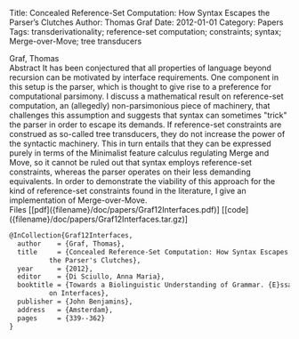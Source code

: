 Title: Concealed Reference-Set Computation: How Syntax Escapes the Parser’s Clutches
Author: Thomas Graf
Date: 2012-01-01
Category: Papers
Tags: transderivationality; reference-set computation; constraints; syntax; Merge-over-Move; tree transducers

<div markdown class="authors">
Graf, Thomas
</div>

<div markdown class="abstract">
<span id="abstract-title">Abstract</span>
It has been conjectured that all properties of language beyond recursion can be motivated by interface requirements.
One component in this setup is the parser, which is thought to give rise to a preference for computational parsimony.
I discuss a mathematical result on reference-set computation, an (allegedly) non-parsimonious piece of machinery, that challenges this assumption and suggests that syntax can sometimes "trick" the parser in order to escape its demands.
If reference-set constraints are construed as so-called tree transducers, they do not increase the power of the syntactic machinery.
This in turn entails that they can be expressed purely in terms of the Minimalist feature calculus regulating Merge and Move, so it cannot be ruled out that syntax employs reference-set constraints, whereas the parser operates on their less demanding equivalents.
In order to demonstrate the viability of this approach for the kind of reference-set constraints found in the literature, I give an implementation of Merge-over-Move.
</div>

<div markdown class="files">
<span id="files-title">Files</span>
[[pdf]({filename}/doc/papers/Graf12Interfaces.pdf)]
[[code]({filename}/doc/papers/Graf12Interfaces.tar.gz)]
</div>

~~~latex
@InCollection{Graf12Interfaces,
  author	= {Graf, Thomas},
  title		= {Concealed Reference-Set Computation: How Syntax Escapes
		  the Parser's Clutches},
  year		= {2012},
  editor	= {Di Sciullo, Anna Maria},
  booktitle	= {Towards a Biolinguistic Understanding of Grammar. {E}ssays
		  on Interfaces},
  publisher	= {John Benjamins},
  address	= {Amsterdam},
  pages		= {339--362}
}
~~~
